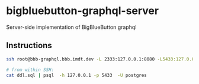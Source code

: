 # bigbluebutton-graphql-server
Server-side implementation of BigBlueButton graphql

## Instructions

```sh
ssh root@bbb-graphql.bbb.imdt.dev -L 2333:127.0.0.1:8080 -L5433:127.0.0.1:5433

# from within SSH:
cat ddl.sql | psql  -h 127.0.0.1 -p 5433  -U postgres
```
